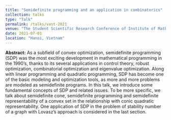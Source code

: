 ```yaml
---
title: "Semidefinite programming and an application in combinatorics"
collection: talks
type: "Talk"
permalink: /talks/vast-2021
venue: "The Student Scientific Research Conference of Institute of Mathematics 2021, Vietnam Academy of Science and Technology (VAST)"
date: 2021-07-01
location: "Hanoi, Vietnam"
---
```


**Abstract:** As a subfield of convex optimization, semidefinite programming (SDP) was the
most exciting development in mathematical programming in the 1990’s, thanks to its several
applications in control theory, robust optimization, combinatorial optimization and eigenvalue optimization. Along with linear programming and quadratic programming, SDP has
become one of the basic modeling and optimization tools, as more and more problems are
modeled as semidefinite programs. In this talk, we introduce some fundamental concepts of
SDP and related issues. To be more specific, we talk about semidefinite cone, semidefinite
programming and semidefinite representability of a convex set in the relationship with conic
quadratic representability. One application of SDP in the problem of stability number of a
graph with Lovasz’s approach is considered in the last section.
